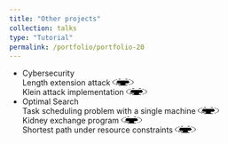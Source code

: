 ```yaml
---
title: "Other projects"
collection: talks
type: "Tutorial"
permalink: /portfolio/portfolio-20
---
```



* Cybersecurity \
    Length extension attack [<img src="/images/GitHub.png" alt="GitHub" width="37.5" height="12.5" />](https://github.com/b-ptiste/length_attack)\
    Klein attack implementation [<img src="/images/GitHub.png" alt="GitHub" width="37.5" height="12.5" />](https://github.com/b-ptiste/klein_attack)
* Optimal Search \
    Task scheduling problem with a single machine [<img src="/images/GitHub.png" alt="GitHub" width="37.5" height="12.5" />](https://github.com/b-ptiste/operational-reseach)\
    Kidney exchange program [<img src="/images/GitHub.png" alt="GitHub" width="37.5" height="12.5" />](https://github.com/b-ptiste/kidney-exchange)\
    Shortest path under resource constraints [<img src="/images/GitHub.png" alt="GitHub" width="37.5" height="12.5" />](https://github.com/b-ptiste/discret-optimization)

